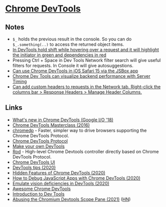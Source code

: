 # [Chrome DevTools](https://developer.chrome.com/devtools)

## Notes

- `$_` holds the previous result in the console. So you can do `$_.something(..)` to access the returned object items.
- [In DevTools hold shift while hovering over a request and it will highlight the initiator in green and dependencies in red](https://twitter.com/addyosmani/status/1260479896888975362)
- Pressing Ctrl + Space in Dev Tools Network filter search will give useful filters for requests. In Console it will give autosuggestions.
- [Can use Chrome DevTools in iOS Safari 15 via the JSBox app](https://twitter.com/Baconbrix/status/1441840354563530756)
- [Chrome Dev Tools can visualize backend performance with Server Timing](https://twitter.com/addyosmani/status/1445644998477815808)
- [Can add custom headers to requests in the Network tab. Right-click the columns bar > Response Headers > Manage Header Columns.](https://twitter.com/dhh/status/1445036316023005195)

## Links

- [What's new in Chrome DevTools (Google I/O '18)](https://www.youtube.com/watch?v=mfuE53x4b3k)
- [Chrome DevTools Masterclass (2016)](https://www.youtube.com/watch?v=KykP5Z5E4kA)
- [chromedp](https://github.com/chromedp/chromedp) - Faster, simpler way to drive browsers supporting the Chrome DevTools Protocol.
- [Chrome DevTools Protocol](https://github.com/ChromeDevTools/devtools-protocol)
- [Make your own DevTools](https://kentcdodds.com/blog/make-your-own-dev-tools)
- [Rod](https://github.com/ysmood/rod) - High-level Chrome Devtools controller directly based on Chrome DevTools Protocol.
- [Chrome DevTools UI](https://github.com/ChromeDevTools/devtools-frontend)
- [DevTools tips (2020)](https://twitter.com/brian_d_vaughn/status/1250659369496145921)
- [Hidden Features of Chrome DevTools (2020)](https://martinheinz.dev/blog/33)
- [How to Debug JavaScript Apps with Chrome DevTools (2020)](https://blog.asayer.io/how-to-debug-javascript-apps-with-chrome-devtools)
- [Emulate vision deficiencies in DevTools (2020)](https://addyosmani.com/blog/emulate-vision-deficiencies-devtools/)
- [Awesome Chrome DevTools](https://github.com/ChromeDevTools/awesome-chrome-devtools)
- [Introduction to Dev Tools](https://github.com/jkup/mastering-chrome-devtools)
- [Abusing the Chromium Devtools Scope Pane (2021)](https://medium.com/@weizmangal/javascript-anti-debugging-some-next-level-sh-t-part-2-abusing-chromium-devtools-scope-pane-b2796c00331d) ([HN](https://news.ycombinator.com/item?id=28422781))
